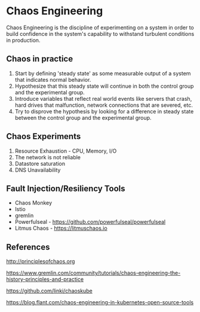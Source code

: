 # Chaos Engineering

Chaos Engineering is the discipline of experimenting on a system in order to build confidence in the system's capability to withstand turbulent conditions in production.

## Chaos in practice

1. Start by defining 'steady state' as some measurable output of a system that indicates normal behavior.
2. Hypothesize that this steady state will continue in both the control group and the experimental group.
3. Introduce variables that reflect real world events like servers that crash, hard drives that malfunction, network connections that are severed, etc.
4. Try to disprove the hypothesis by looking for a difference in steady state between the control group and the experimental group.

## Chaos Experiments

1. Resource Exhaustion - CPU, Memory, I/O
2. The network is not reliable
3. Datastore saturation
4. DNS Unavailability

## Fault Injection/Resiliency Tools

- Chaos Monkey
- Istio
- gremlin
- Powerfulseal - <https://github.com/powerfulseal/powerfulseal>
- Litmus Chaos - <https://litmuschaos.io>

## References

<http://principlesofchaos.org>

<https://www.gremlin.com/community/tutorials/chaos-engineering-the-history-principles-and-practice>

<https://github.com/linki/chaoskube>

<https://blog.flant.com/chaos-engineering-in-kubernetes-open-source-tools>
